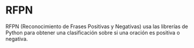 # RFPN
RFPN (Reconocimiento de Frases Positivas y Negativas) usa las librerías de Python para obtener una clasificación sobre si una oración es positiva o negativa.

